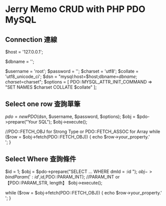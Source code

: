 # Jerry Memo CRUD with PHP PDO MySQL
 
## Connection 連線

$host = '127.0.0.1';

$dbname = '';

$username = 'root';
$password = '';
$charset = 'utf8';
$collate = 'utf8_unicode_ci';
$dsn = "mysql:host=$host;dbname=$dbname;charset=$charset";
$options = [
    PDO::MYSQL_ATTR_INIT_COMMAND => "SET NAMES $charset COLLATE $collate"
];

## Select one row 查詢單筆

$pdo = new PDO($dsn, $username, $password, $options);
$obj = $pdo->prepare("Your SQL");
$obj->execute();

//PDO::FETCH_OBJ for Strong Type or PDO::FETCH_ASSOC for Array
while ($row = $obj->fetch(PDO::FETCH_OBJ)) {
    echo $row->your_property.'<br/>';
}


## Select Where 查詢條件
$id = 1;
$obj = $pdo->prepare("SELECT ... WHERE dmId = :id ");
$obj->bindParam(':id',$id,PDO::PARAM_INT); //PARAM_INT or 【PDO::PARAM_STR, length】
$obj->execute();

while ($row = $obj->fetch(PDO::FETCH_OBJ)) {
    echo $row->your_property.'<br/>';
}
